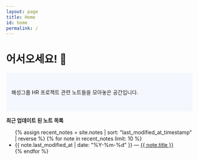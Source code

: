 ```yaml
---
layout: page
title: Home
id: home
permalink: /
---
```


# 어서오세요! 🌱

<p style="padding: 3em 1em; background: #f5f7ff; border-radius: 4px;">
  해성그룹 HR 프로젝트 관련 노트들을 모아놓은 공간입니다.
</p>

<strong>최근 업데이트 된 노트 목록</strong>

<ul>
  {% assign recent_notes = site.notes | sort: "last_modified_at_timestamp" | reverse %}
  {% for note in recent_notes limit: 10 %}
    <li>
      {{ note.last_modified_at | date: "%Y-%m-%d" }} — <a class="internal-link" href="{{ site.baseurl }}{{ note.url }}">{{ note.title }}</a>
    </li>
  {% endfor %}
</ul>

<style>
  .wrapper {
    max-width: 46em;
  }
</style>
